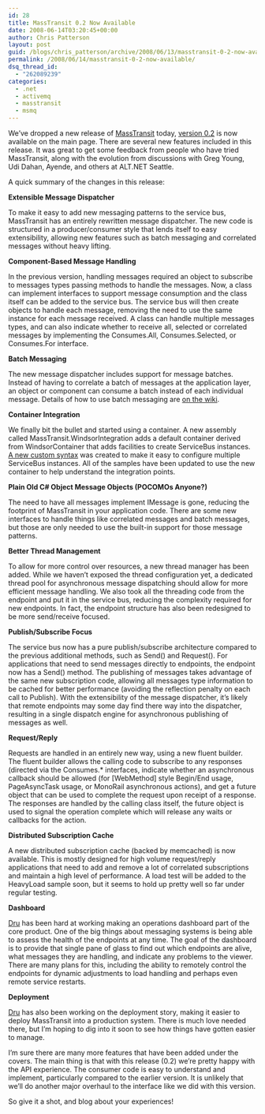 ```yaml
---
id: 28
title: MassTransit 0.2 Now Available
date: 2008-06-14T03:20:45+00:00
author: Chris Patterson
layout: post
guid: /blogs/chris_patterson/archive/2008/06/13/masstransit-0-2-now-available.aspx
permalink: /2008/06/14/masstransit-0-2-now-available/
dsq_thread_id:
  - "262089239"
categories:
  - .net
  - activemq
  - masstransit
  - msmq
---
```

We&rsquo;ve dropped a new release of [MassTransit](http://code.google.com/p/masstransit/) today, [version 0.2](http://masstransit.googlecode.com/files/masstransit-0.2.zip) is now available on the main page. There are several new features included in this release. It was great to get some feedback from people who have tried MassTransit, along with the evolution from discussions with Greg Young, Udi Dahan, Ayende, and others at ALT.NET Seattle.

A quick summary of the changes in this release:

**Extensible Message Dispatcher**

To make it easy to add new messaging patterns to the service bus, MassTransit has an entirely rewritten message dispatcher. The new code is structured in a producer/consumer style that lends itself to easy extensibility, allowing new features such as batch messaging and correlated messages without heavy lifting.

**Component-Based Message Handling**

In the previous version, handling messages required an object to subscribe to messages types passing methods to handle the messages. Now, a class can implement interfaces to support message consumption and the class itself can be added to the service bus. The service bus will then create objects to handle each message, removing the need to use the same instance for each message received. A class can handle multiple messages types, and can also indicate whether to receive all, selected or correlated messages by implementing the Consumes.All, Consumes.Selected, or Consumes.For interface.

**Batch Messaging**

The new message dispatcher includes support for message batches. Instead of having to correlate a batch of messages at the application layer, an object or component can consume a batch instead of each individual message. Details of how to use batch messaging are [on the wiki](http://code.google.com/p/masstransit/wiki/BatchMessaging).

**Container Integration**

We finally bit the bullet and started using a container. A new assembly called MassTransit.WindsorIntegration adds a default container derived from WindsorContainer that adds facilities to create ServiceBus instances. [A new custom syntax](http://code.google.com/p/masstransit/wiki/CastleIntegration) was created to make it easy to configure multiple ServiceBus instances. All of the samples have been updated to use the new container to help understand the integration points.

**Plain Old C# Object Message Objects (POCOMOs Anyone?)**

The need to have all messages implement IMessage is gone, reducing the footprint of MassTransit in your application code. There are some new interfaces to handle things like correlated messages and batch messages, but those are only needed to use the built-in support for those message patterns.

**Better Thread Management**

To allow for more control over resources, a new thread manager has been added. While we haven&rsquo;t exposed the thread configuration yet, a dedicated thread pool for asynchronous message dispatching should allow for more efficient message handling. We also took all the threading code from the endpoint and put it in the service bus, reducing the complexity required for new endpoints. In fact, the endpoint structure has also been redesigned to be more send/receive focused.

**Publish/Subscribe Focus**

The service bus now has a pure publish/subscribe architecture compared to the previous additional methods, such as Send() and Request(). For applications that need to send messages directly to endpoints, the endpoint now has a Send() method. The publishing of messages takes advantage of the same new subscription code, allowing all messages type information to be cached for better performance (avoiding the reflection penalty on each call to Publish). With the extensibility of the message dispatcher, it&rsquo;s likely that remote endpoints may some day find there way into the dispatcher, resulting in a single dispatch engine for asynchronous publishing of messages as well.

**Request/Reply**

Requests are handled in an entirely new way, using a new fluent builder. The fluent builder allows the calling code to subscribe to any responses (directed via the Consumes.* interfaces, indicate whether an asynchronous callback should be allowed (for [WebMethod] style Begin/End usage, PageAsyncTask usage, or MonoRail asynchronous actions), and get a future object that can be used to complete the request upon receipt of a response. The responses are handled by the calling class itself, the future object is used to signal the operation complete which will release any waits or callbacks for the action.

**Distributed Subscription Cache**

A new distributed subscription cache (backed by memcached) is now available. This is mostly designed for high volume request/reply applications that need to add and remove a lot of correlated subscriptions and maintain a high level of performance. A load test will be added to the HeavyLoad sample soon, but it seems to hold up pretty well so far under regular testing.

**Dashboard**

[Dru](http://blog.acuriousmind.com/) has been hard at working making an operations dashboard part of the core product. One of the big things about messaging systems is being able to assess the health of the endpoints at any time. The goal of the dashboard is to provide that single pane of glass to find out which endpoints are alive, what messages they are handling, and indicate any problems to the viewer. There are many plans for this, including the ability to remotely control the endpoints for dynamic adjustments to load handling and perhaps even remote service restarts.

**Deployment** 

[Dru](http://blog.acuriousmind.com/) has also been working on the deployment story, making it easier to deploy MassTransit into a production system. There is much love needed there, but I&rsquo;m hoping to dig into it soon to see how things have gotten easier to manage.

I&#8217;m sure there are many more features that have been added under the covers. The main thing is that with this release (0.2) we&#8217;re pretty happy with the API experience. The consumer code is easy to understand and implement, particularly compared to the earlier version. It is unlikely that we&#8217;ll do another major overhaul to the interface like we did with this version.

So give it a shot, and blog about your experiences!